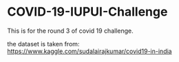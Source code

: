 # COVID-19-IUPUI-Challenge

This is for the round 3 of covid 19 challenge.

the dataset is taken from: https://www.kaggle.com/sudalairajkumar/covid19-in-india
